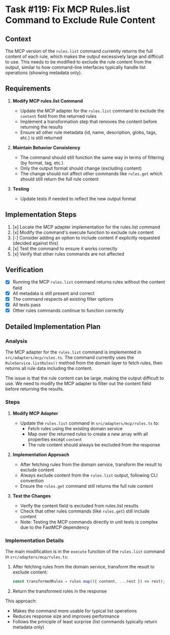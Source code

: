 # Task #119: Fix MCP Rules.list Command to Exclude Rule Content

## Context

The MCP version of the `rules.list` command currently returns the full content of each rule, which makes the output excessively large and difficult to use. This needs to be modified to exclude the rule content from the output, similar to how command-line interfaces typically handle list operations (showing metadata only).

## Requirements

1. **Modify MCP rules.list Command**

   - Update the MCP adapter for the `rules.list` command to exclude the `content` field from the returned rules
   - Implement a transformation step that removes the content before returning the results
   - Ensure all other rule metadata (id, name, description, globs, tags, etc.) is still returned

2. **Maintain Behavior Consistency**

   - The command should still function the same way in terms of filtering (by format, tag, etc.)
   - Only the output format should change (excluding content)
   - The change should not affect other commands like `rules.get` which should still return the full rule content

3. **Testing**
   - Update tests if needed to reflect the new output format

## Implementation Steps

1. [x] Locate the MCP adapter implementation for the rules.list command
2. [x] Modify the command's execute function to exclude rule content
3. [-] Consider adding an option to include content if explicitly requested (decided against this)
4. [x] Test the command to ensure it works correctly
5. [x] Verify that other rules commands are not affected

## Verification

- [x] Running the MCP `rules.list` command returns rules without the content field
- [x] All metadata is still present and correct
- [x] The command respects all existing filter options
- [x] All tests pass
- [x] Other rules commands continue to function correctly

## Detailed Implementation Plan

### Analysis

The MCP adapter for the `rules.list` command is implemented in `src/adapters/mcp/rules.ts`. The command currently uses the `RuleService.listRules()` method from the domain layer to fetch rules, then returns all rule data including the content.

The issue is that the rule content can be large, making the output difficult to use. We need to modify the MCP adapter to filter out the content field before returning the results.

### Steps

1. **Modify MCP Adapter**

   - Update the `rules.list` command in `src/adapters/mcp/rules.ts` to:
     - Fetch rules using the existing domain service
     - Map over the returned rules to create a new array with all properties except `content`
     - The rule content should always be excluded from the response

2. **Implementation Approach**

   - After fetching rules from the domain service, transform the result to exclude content
   - Always exclude content from the `rules.list` output, following CLI convention
   - Ensure the `rules.get` command still returns the full rule content

3. **Test the Changes**

   - Verify the content field is excluded from rules.list results
   - Check that other rules commands (like `rules.get`) still include content
   - Note: Testing the MCP commands directly in unit tests is complex due to the FastMCP dependency

### Implementation Details

The main modification is in the `execute` function of the `rules.list` command in `src/adapters/mcp/rules.ts`:

1. After fetching rules from the domain service, transform the result to exclude content:
   ```typescript
   const transformedRules = rules.map(({ content, ...rest }) => rest);
   ```
2. Return the transformed rules in the response

This approach:
- Makes the command more usable for typical list operations
- Reduces response size and improves performance
- Follows the principle of least surprise (list commands typically return metadata only)
